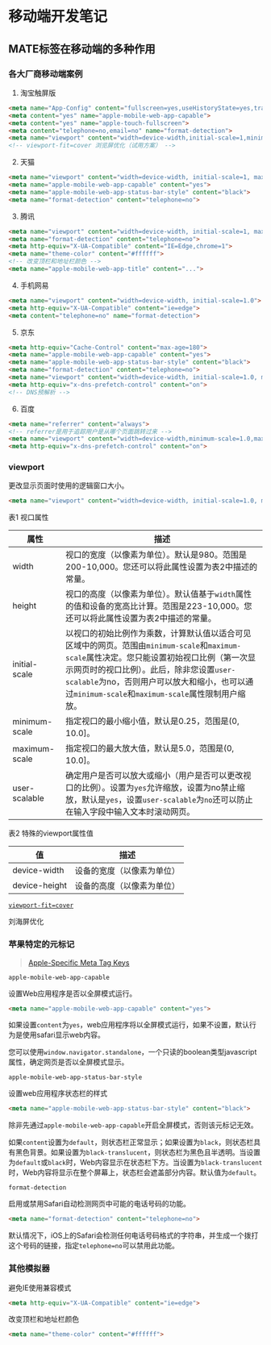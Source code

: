 # 移动端开发笔记

## MATE标签在移动端的多种作用

### 各大厂商移动端案例

1. 淘宝触屏版

```html
<meta name="App-Config" content="fullscreen=yes,useHistoryState=yes,transition=yes">
<meta content="yes" name="apple-mobile-web-app-capable">
<meta content="yes" name="apple-touch-fullscreen">
<meta content="telephone=no,email=no" name="format-detection">
<meta name="viewport" content="width=device-width,initial-scale=1,minimum-scale=1,maximum-scale=1,user-scalable=no,viewport-fit=cover">
<!-- viewport-fit=cover 浏览屏优化（试用方案） -->
```

2. 天猫

```html
<meta name="viewport" content="width=device-width, initial-scale=1, maximum-scale=1, user-scalable=no">
<meta name="apple-mobile-web-app-capable" content="yes">
<meta name="apple-mobile-web-app-status-bar-style" content="black">
<meta name="format-detection" content="telephone=no">
```

3. 腾讯

```html
<meta name="viewport" content="width=device-width, initial-scale=1, maximum-scale=1, minimum-scale=1, user-scalable=no, viewport-fit=cover">
<meta name="format-detection" content="telephone=no">
<meta http-equiv="X-UA-Compatible" content="IE=Edge,chrome=1">
<meta name="theme-color" content="#ffffff">
<!-- 改变顶栏和地址栏颜色 -->
<meta name="apple-mobile-web-app-title" content="...">
```

4. 手机网易

```html
<meta name="viewport" content="width=device-width, initial-scale=1.0">
<meta http-equiv="X-UA-Compatible" content="ie=edge">
<meta content="telephone=no" name="format-detection">
```

5. 京东

```html
<meta http-equiv="Cache-Control" content="max-age=180">
<meta name="apple-mobile-web-app-capable" content="yes">
<meta name="apple-mobile-web-app-status-bar-style" content="black">
<meta name="format-detection" content="telephone=no">
<meta name="viewport" content="width=device-width, initial-scale=1.0, maximum-scale=1.0, user-scalable=0, shrink-to-fit=no, viewport-fit=cover">
<meta http-equiv="x-dns-prefetch-control" content="on">
<!-- DNS预解析 -->
```

6. 百度

```html
<meta name="referrer" content="always">
<!-- referrer是用于追踪用户是从哪个页面跳转过来 -->
<meta name="viewport" content="width=device-width,minimum-scale=1.0,maximum-scale=1.0,user-scalable=no">
<meta http-equiv="x-dns-prefetch-control" content="on">
```

### viewport

更改显示页面时使用的逻辑窗口大小。

```html
<meta name="viewport" content="width=device-width, initial-scale=1.0, maximum-scale=1.0, minimum-scale=1.0, user-scalable=no">
```

表1  视口属性

属性 | 描述
--- | ---
width         | 视口的宽度（以像素为单位）。默认是980。范围是200-10,000。您还可以将此属性设置为表2中描述的常量。
height        | 视口的高度（以像素为单位）。默认值基于`width`属性的值和设备的宽高比计算。范围是223-10,000。您还可以将此属性设置为表2中描述的常量。
initial-scale | 以视口的初始比例作为乘数，计算默认值以适合可见区域中的网页。范围由`minimum-scale`和`maximum-scale`属性决定。您只能设置初始视口比例（第一次显示网页时的视口比例）。此后，除非您设置`user-scalable`为no，否则用户可以放大和缩小，也可以通过`minimum-scale`和`maximum-scale`属性限制用户缩放。
minimum-scale | 指定视口的最小缩小值，默认是0.25，范围是(0, 10.0]。
maximum-scale | 指定视口的最大放大值，默认是5.0，范围是(0, 10.0]。
user-scalable | 确定用户是否可以放大或缩小（用户是否可以更改视口的比例）。设置为`yes`允许缩放，设置为no禁止缩放，默认是`yes`，设置`user-scalable`为`no`还可以防止在输入字段中输入文本时滚动网页。

表2  特殊的viewport属性值

值 | 描述
--- | ---
device-width | 设备的宽度（以像素为单位）
device-height | 设备的高度（以像素为单位）

[`viewport-fit=cover`](https://developer.mozilla.org/en-US/docs/Web/CSS/@viewport/viewport-fit)

刘海屏优化

### 苹果特定的元标记

> [Apple-Specific Meta Tag Keys](https://developer.apple.com/library/archive/documentation/AppleApplications/Reference/SafariHTMLRef/Articles/MetaTags.html#//apple_ref/doc/uid/TP40008193-SW1)

`apple-mobile-web-app-capable`

设置Web应用程序是否以全屏模式运行。

```html
<meta name="apple-mobile-web-app-capable" content="yes">
```

如果设置`content`为`yes`，web应用程序将以全屏模式运行，如果不设置，默认行为是使用safari显示web内容。

您可以使用`window.navigator.standalone`，一个只读的boolean类型javascript属性，确定网页是否以全屏模式显示。

`apple-mobile-web-app-status-bar-style`

设置web应用程序状态栏的样式

```html
<meta name="apple-mobile-web-app-status-bar-style" content="black">
```

除非先通过`apple-mobile-web-app-capable`开启全屏模式，否则该元标记无效。

如果`content`设置为`default`，则状态栏正常显示；如果设置为`black`，则状态栏具有黑色背景。如果设置为`black-translucent`，则状态栏为黑色且半透明。当设置为`default`或`black`时，Web内容显示在状态栏下方。当设置为`black-translucent`时，Web内容将显示在整个屏幕上，状态栏会遮盖部分内容。默认值为`default`。

`format-detection`

启用或禁用Safari自动检测网页中可能的电话号码的功能。

```html
<meta name="format-detection" content="telephone=no">
```

默认情况下，iOS上的Safari会检测任何电话号码格式的字符串，并生成一个拨打这个号码的链接，指定`telephone=no`可以禁用此功能。

### 其他模拟器

避免IE使用兼容模式

```html
<meta http-equiv="X-UA-Compatible" content="ie=edge">
```

改变顶栏和地址栏颜色

```html
<meta name="theme-color" content="#ffffff">
```
